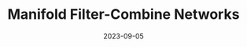 ---
title: "Manifold Filter-Combine Networks"
collection: pubP
# url: /publications/measure-space-scattering
excerpt: ''
date: 2023-09-05
venue: 'arXiv preprint'
paperurl: 'https://doi.org/10.48550/arXiv.2307.04056'
citation: 'Chew, J.A.; De Brouwer, E.; Krishnaswamy, S.; Needell, D.; Perlmutter, M. Manifold Filter-Combine Networks. Submitted for publication, 2023.'
---